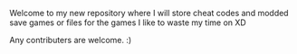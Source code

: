 Welcome to my new repository where I will store cheat codes and modded save games or files for the games I like to waste my time on XD

Any contributers are welcome. :)
